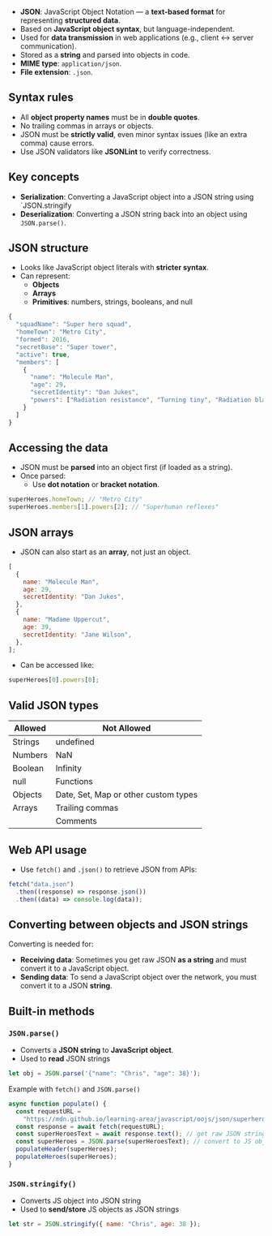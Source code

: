 - **JSON**: JavaScript Object Notation — a **text-based format** for representing **structured data**.
- Based on **JavaScript object syntax**, but language-independent.
- Used for **data transmission** in web applications (e.g., client ↔ server communication).
- Stored as a **string** and parsed into objects in code.
- **MIME type**: `application/json`.
- **File extension**: `.json`.

## Syntax rules

- All **object property names** must be in **double quotes**.
- No trailing commas in arrays or objects.
- JSON must be **strictly valid**, even minor syntax issues (like an extra comma) cause errors.
- Use JSON validators like **JSONLint** to verify correctness.

## Key concepts

- **Serialization**: Converting a JavaScript object into a JSON string using `JSON.stringify
- **Deserialization**: Converting a JSON string back into an object using `JSON.parse()`.

## JSON structure

- Looks like JavaScript object literals with **stricter syntax**.
- Can represent:
  - **Objects**
  - **Arrays**
  - **Primitives**: numbers, strings, booleans, and null

```js
{
  "squadName": "Super hero squad",
  "homeTown": "Metro City",
  "formed": 2016,
  "secretBase": "Super tower",
  "active": true,
  "members": [
    {
      "name": "Molecule Man",
      "age": 29,
      "secretIdentity": "Dan Jukes",
      "powers": ["Radiation resistance", "Turning tiny", "Radiation blast"]
    }
  ]
}
```

## Accessing the data

- JSON must be **parsed** into an object first (if loaded as a string).
- Once parsed:
  - Use **dot notation** or **bracket notation**.

```js
superHeroes.homeTown; // "Metro City"
superHeroes.members[1].powers[2]; // "Superhuman reflexes"
```

## JSON arrays

- JSON can also start as an **array**, not just an object.

```js
[
  {
    name: "Molecule Man",
    age: 29,
    secretIdentity: "Dan Jukes",
  },
  {
    name: "Madame Uppercut",
    age: 39,
    secretIdentity: "Jane Wilson",
  },
];
```

- Can be accessed like:

```js
superHeroes[0].powers[0];
```

## Valid JSON types

| Allowed | Not Allowed                          |
| ------- | ------------------------------------ |
| Strings | undefined                            |
| Numbers | NaN                                  |
| Boolean | Infinity                             |
| null    | Functions                            |
| Objects | Date, Set, Map or other custom types |
| Arrays  | Trailing commas                      |
|         | Comments                             |

## Web API usage

- Use `fetch()` and `.json()` to retrieve JSON from APIs:

```js
fetch("data.json")
  .then((response) => response.json())
  .then((data) => console.log(data));
```

## Converting between objects and JSON strings

Converting is needed for:

- **Receiving data**: Sometimes you get raw JSON **as a string** and must convert it to a JavaScript object.
- **Sending data**: To send a JavaScript object over the network, you must convert it to a JSON **string**.

## Built-in methods

### `JSON.parse()`

- Converts a **JSON string** to **JavaScript object**.
- Used to **read** JSON strings

```js
let obj = JSON.parse('{"name": "Chris", "age": 38}');
```

Example with `fetch()` and `JSON.parse()`

```js
async function populate() {
  const requestURL =
    "https://mdn.github.io/learning-area/javascript/oojs/json/superheroes.json";
  const response = await fetch(requestURL);
  const superHeroesText = await response.text(); // get raw JSON string
  const superHeroes = JSON.parse(superHeroesText); // convert to JS object
  populateHeader(superHeroes);
  populateHeroes(superHeroes);
}
```

### `JSON.stringify()`

- Converts JS object into JSON string
- Used to **send/store** JS objects as JSON strings

```js
let str = JSON.stringify({ name: "Chris", age: 38 });
```
